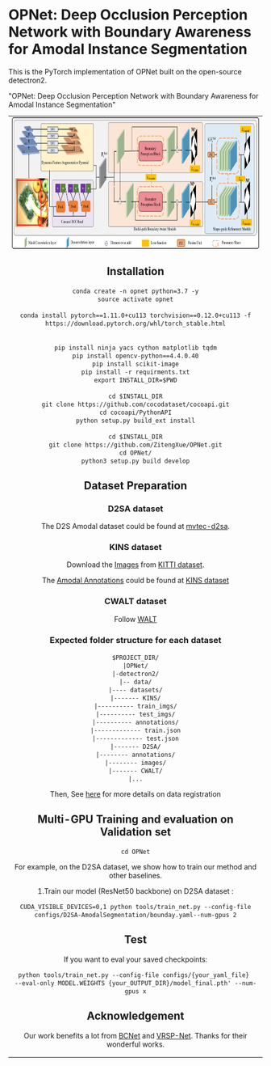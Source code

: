 # OPNet: Deep Occlusion Perception Network with Boundary Awareness for Amodal Instance Segmentation

This is the PyTorch  implementation of OPNet built on the open-source detectron2.

"OPNet: Deep Occlusion Perception Network with Boundary Awareness for Amodal Instance Segmentation"

<table>
    <tr>
        <td><center><img src="OPNet.png" height="260">



## Installation

```
conda create -n opnet python=3.7 -y
source activate opnet
 
conda install pytorch==1.11.0+cu113 torchvision==0.12.0+cu113 -f https://download.pytorch.org/whl/torch_stable.html
 

pip install ninja yacs cython matplotlib tqdm
pip install opencv-python==4.4.0.40
pip install scikit-image
pip install -r requirments.txt
export INSTALL_DIR=$PWD
 
cd $INSTALL_DIR
git clone https://github.com/cocodataset/cocoapi.git
cd cocoapi/PythonAPI
python setup.py build_ext install
 
cd $INSTALL_DIR
git clone https://github.com/ZitengXue/OPNet.git
cd OPNet/
python3 setup.py build develop
```

## Dataset Preparation

### D2SA dataset

The D2S Amodal dataset could be found at [mvtec-d2sa](https://www.mvtec.com/company/research/datasets/mvtec-d2s/).

### KINS dataset

Download the [Images](http://www.cvlibs.net/download.php?file=data_object_image_2.zip)
from [KITTI dataset](http://www.cvlibs.net/datasets/kitti/eval_object.php?obj_benchmark=2d). 

The [Amodal Annotations](https://drive.google.com/drive/folders/1FuXz1Rrv5rrGG4n7KcQHVWKvSyr3Tkyo?usp=sharing)
could be found at [KINS dataset](https://github.com/qqlu/Amodal-Instance-Segmentation-through-KINS-Dataset)

### CWALT dataset

Follow [WALT](https://github.com/dineshreddy91/WALT)

### Expected folder structure for each dataset

```
$PROJECT_DIR/
|OPNet/
|-detectron2/
|-- data/
|---- datasets/
|------- KINS/
|---------- train_imgs/
|---------- test_imgs/
|---------- annotations/
|------------- train.json
|------------- test.json
|------- D2SA/
|-------- annotations/
|-------- images/
|------- CWALT/
|...
```

Then, See [here](detectron2/data/datasets/builtin.py) for more details on data registration

## Multi-GPU Training and evaluation on Validation set

```
cd OPNet
```

For example, on the D2SA dataset, we show how to train our method and other baselines.

1.Train our model (ResNet50 backbone) on D2SA dataset :

```
CUDA_VISIBLE_DEVICES=0,1 python tools/train_net.py --config-file configs/D2SA-AmodalSegmentation/bounday.yaml--num-gpus 2
```


## Test

If you want to eval your saved checkpoints:

```
python tools/train_net.py --config-file configs/{your_yaml_file} 
--eval-only MODEL.WEIGHTS {your_OUTPUT_DIR}/model_final.pth' --num-gpus x
```

## Acknowledgement

Our work benefits a lot from [BCNet](https://github.com/lkeab/BCNet) and [VRSP-Net](https://github.com/YutingXiao/Amodal-Segmentation-Based-on-Visible-Region-Segmentation-and-Shape-Prior). Thanks for their wonderful works. 
 
 
